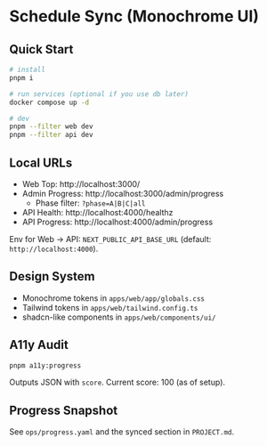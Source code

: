 # Schedule Sync (Monochrome UI)

## Quick Start

```sh
# install
pnpm i

# run services (optional if you use db later)
docker compose up -d

# dev
pnpm --filter web dev
pnpm --filter api dev
```

## Local URLs

- Web Top: http://localhost:3000/
- Admin Progress: http://localhost:3000/admin/progress
  - Phase filter: `?phase=A|B|C|all`
- API Health: http://localhost:4000/healthz
- API Progress: http://localhost:4000/admin/progress

Env for Web → API: `NEXT_PUBLIC_API_BASE_URL` (default: `http://localhost:4000`).

## Design System

- Monochrome tokens in `apps/web/app/globals.css`
- Tailwind tokens in `apps/web/tailwind.config.ts`
- shadcn-like components in `apps/web/components/ui/`

## A11y Audit

```sh
pnpm a11y:progress
```
Outputs JSON with `score`. Current score: 100 (as of setup).

## Progress Snapshot

See `ops/progress.yaml` and the synced section in `PROJECT.md`.
